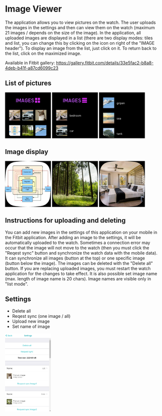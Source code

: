 # Image Viewer
The application allows you to view pictures on the watch. The user uploads the images in the settings and then can view them on the watch (maximum 21 images / depends on the size of the image). In the application, all uploaded images are displayed in a list (there are two display modes: tiles and list, you can change this by clicking on the icon on right of the "IMAGE header"). To display an image from the list, just click on it. To return back to the list, click on the maximized image.

Available in Fitbit gallery: https://gallery.fitbit.com/details/33e5fac2-b8a8-4deb-b41f-a87cd6099c23

## List of pictures
<div>
  <img src="./doc/img2.png" width="30%">
  <img src="./doc/img3.png" width="30%">
  <img src="./doc/img4.png" width="30%">
</div>

## Image display
<div>
  <img src="./doc/img5.png" width="30%">
  <img src="./doc/img6.png" width="30%">
  <img src="./doc/img7.png" width="30%">
</div>

## Instructions for uploading and deleting
You can add new images in the settings of this application on your mobile in the Fitbit application. After adding an image to the settings, it will be automatically uploaded to the watch. Sometimes a connection error may occur that the image will not move to the watch (then you must click the "Reqest sync" button and synchronize the watch data with the mobile data). It can synchronize all images (button at the top) or one specific image (button below the image). The images can be deleted with the "Delete all" button. If you are replacing uploaded images, you must restart the watch application for the changes to take effect. It is also possible set image name (max. length of image name is 20 chars). Image names are visible only in "list mode". 

## Settings
  * Delete all
  * Reqest sync (one image / all)
  * Upload new image
  * Set name of image
<div>
  <img src="./doc/img1.png" width="30%">
</div>


